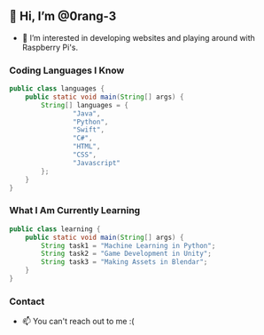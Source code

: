 ## 👋 Hi, I’m @0rang-3
- 👀 I’m interested in developing websites and playing around with Raspberry Pi's.

### Coding Languages I Know
```java
public class languages {
    public static void main(String[] args) {
        String[] languages = {
                "Java",
                "Python",
                "Swift",
                "C#",
                "HTML",
                "CSS",
                "Javascript"
        };
    }
}
```
### What I Am Currently Learning
```java
public class learning {
    public static void main(String[] args) {
        String task1 = "Machine Learning in Python";
        String task2 = "Game Development in Unity";
        String task3 = "Making Assets in Blendar";
    }
}
```

### Contact
- 📫 You can't reach out to me :(

<!---
0rang-3/0rang-3 is a ✨ special ✨ repository because its `README.md` (this file) appears on your GitHub profile.
You can click the Preview link to take a look at your changes.
--->
